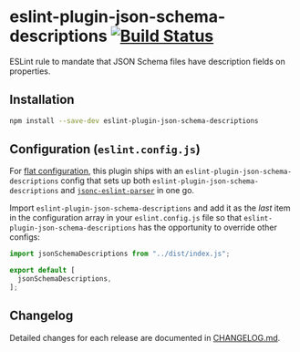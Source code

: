 # eslint-plugin-json-schema-descriptions [![Build Status](https://github.com/fraserbenjamin/eslint-plugin-json-schema-descriptions/actions/workflows/publish.yml/badge.svg?branch=main)](https://github.com/fraserbenjamin/eslint-plugin-json-schema-descriptions/actions/workflows/publish.yml?query=branch%3Amain)

ESLint rule to mandate that JSON Schema files have description fields on properties.

## Installation

```sh
npm install --save-dev eslint-plugin-json-schema-descriptions
```

## Configuration (`eslint.config.js`)

For [flat configuration](https://eslint.org/docs/latest/use/configure/configuration-files-new), this plugin ships with an `eslint-plugin-json-schema-descriptions` config that sets up both `eslint-plugin-json-schema-descriptions` and [`jsonc-eslint-parser`](https://github.com/ota-meshi/jsonc-eslint-parser) in one go.

Import `eslint-plugin-json-schema-descriptions` and add it as the _last_ item in the configuration array in your `eslint.config.js` file so that `eslint-plugin-json-schema-descriptions` has the opportunity to override other configs:

```js
import jsonSchemaDescriptions from "../dist/index.js";

export default [
  jsonSchemaDescriptions,
];
```

## Changelog

Detailed changes for each release are documented in [CHANGELOG.md](./CHANGELOG.md).
